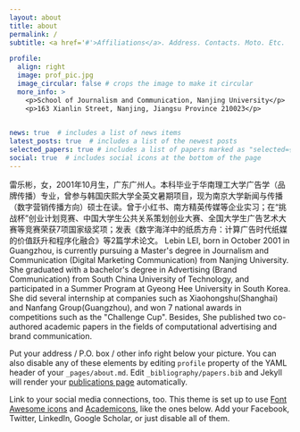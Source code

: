 ```yaml
---
layout: about
title: about
permalink: /
subtitle: <a href='#'>Affiliations</a>. Address. Contacts. Moto. Etc.

profile:
  align: right
  image: prof_pic.jpg
  image_circular: false # crops the image to make it circular
  more_info: >
    <p>School of Journalism and Communication, Nanjing University</p>
    <p>163 Xianlin Street, Nanjing, Jiangsu Province 210023</p>
    

news: true  # includes a list of news items
latest_posts: true  # includes a list of the newest posts
selected_papers: true # includes a list of papers marked as "selected={true}"
social: true  # includes social icons at the bottom of the page
---
```


雷乐彬，女，2001年10月生，广东广州人。本科毕业于华南理工大学广告学（品牌传播）专业，曾参与韩国庆熙大学全英文暑期项目，现为南京大学新闻与传播（数字营销传播方向）硕士在读。曾于小红书、南方精英传媒等企业实习；在“挑战杯”创业计划竞赛、中国大学生公共关系策划创业大赛、全国大学生广告艺术大赛等竞赛荣获7项国家级奖项；发表《数字海洋中的纸质方舟：计算广告时代纸媒的价值跃升和程序化融合》等2篇学术论文。
Lebin LEI, born in October 2001 in Guangzhou, is currently pursuing a Master's degree in Journalism and Communication (Digital Marketing Communication) from Nanjing University. She graduated with a bachelor's degree in Advertising (Brand Communication) from South China University of Technology, and participated in a Summer Program at Gyeong Hee University in South Korea. She did several internship at companies such as Xiaohongshu(Shanghai) and Nanfang Group(Guangzhou), and won 7 national awards in competitions such as the "Challenge Cup". Besides, She published two co-authored academic papers in the fields of computational advertising and brand communication.

Put your address / P.O. box / other info right below your picture. You can also disable any of these elements by editing `profile` property of the YAML header of your `_pages/about.md`. Edit `_bibliography/papers.bib` and Jekyll will render your [publications page](/al-folio/publications/) automatically.

Link to your social media connections, too. This theme is set up to use [Font Awesome icons](http://fortawesome.github.io/Font-Awesome/) and [Academicons](https://jpswalsh.github.io/academicons/), like the ones below. Add your Facebook, Twitter, LinkedIn, Google Scholar, or just disable all of them.
